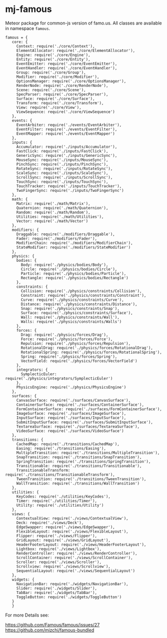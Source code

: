 mj-famous
=========

Meteor package for common-js version of famo.us. 
All classes are available in namespace `famous`.

    famous = {
       core: {
         Context: require('./core/Context'),
         ElementAllocator: require('./core/ElementAllocator'),
         Engine: require('./core/Engine'),
         Entity: require('./core/Entity'),
         EventEmitter: require('./core/EventEmitter'),
         EventHandler: require('./core/EventHandler'),
         Group: require('./core/Group'),
         Modifier: require('./core/Modifier'),
         OptionsManager: require('./core/OptionsManager'),
         RenderNode: require('./core/RenderNode'),
         Scene: require('./core/Scene'),
         SpecParser: require('./core/SpecParser'),
         Surface: require('./core/Surface'),
         Transform: require('./core/Transform'),
         View: require('./core/View'),
         ViewSequence: require('./core/ViewSequence')
       },
       events: {
         EventArbiter: require('./events/EventArbiter'),
         EventFilter: require('./events/EventFilter'),
         EventMapper: require('./events/EventMapper')
       },
       inputs: {
         Accumulator: require('./inputs/Accumulator'),
         FastClick: require('./inputs/FastClick'),
         GenericSync: require('./inputs/GenericSync'),
         MouseSync: require('./inputs/MouseSync'),
         PinchSync: require('./inputs/PinchSync'),
         RotateSync: require('./inputs/RotateSync'),
         ScaleSync: require('./inputs/ScaleSync'),
         ScrollSync: require('./inputs/ScrollSync'),
         TouchSync: require('./inputs/TouchSync'),
         TouchTracker: require('./inputs/TouchTracker'),
         TwoFingerSync: require('./inputs/TwoFingerSync')
       },
       math: {
         Matrix: require('./math/Matrix'),
         Quaternion: require('./math/Quaternion'),
         Random: require('./math/Random'),
         Utilities: require('./math/Utilities'),
         Vector: require('./math/Vector')
       },
       modifiers: {
         Draggable: require('./modifiers/Draggable'),
         Fader: require('./modifiers/Fader'),
         ModifierChain: require('./modifiers/ModifierChain'),
         StateModifier: require('./modifiers/StateModifier')
       },
       physics: {
         bodies: {
           Body: require('./physics/bodies/Body'),
           Circle: require('./physics/bodies/Circle'),
           Particle: require('./physics/bodies/Particle'),
           Rectangle: require('./physics/bodies/Rectangle')
         },
         constraints: {
           Collision: require('./physics/constraints/Collision'),
           Constraint: require('./physics/constraints/Constraint'),
           Curve: require('./physics/constraints/Curve'),
           Distance: require('./physics/constraints/Distance'),
           Snap: require('./physics/constraints/Snap'),
           Surface: require('./physics/constraints/Surface'),
           Wall: require('./physics/constraints/Wall'),
           Walls: require('./physics/constraints/Walls')
         },
         forces: {
           Drag: require('./physics/forces/Drag'),
           Force: require('./physics/forces/Force'),
           Repulsion: require('./physics/forces/Repulsion'),
           RotationalDrag: require('./physics/forces/RotationalDrag'),
           RotationalSpring: require('./physics/forces/RotationalSpring'),
           Spring: require('./physics/forces/Spring'),
           VectorField: require('./physics/forces/VectorField')
         },
         integrators: {
           SymplecticEuler: require('./physics/integrators/SymplecticEuler')
         },
         PhysicsEngine: require('./physics/PhysicsEngine')
       },
       surfaces: {
         CanvasSurface: require('./surfaces/CanvasSurface'),
         ContainerSurface: require('./surfaces/ContainerSurface'),
         FormContainerSurface: require('./surfaces/FormContainerSurface'),
         ImageSurface: require('./surfaces/ImageSurface'),
         InputSurface: require('./surfaces/InputSurface'),
         SubmitInputSurface: require('./surfaces/SubmitInputSurface'),
         TextareaSurface: require('./surfaces/TextareaSurface'),
         VideoSurface: require('./surfaces/VideoSurface')
       },
       transitions: {
         CachedMap: require('./transitions/CachedMap'),
         Easing: require('./transitions/Easing'),
         MultipleTransition: require('./transitions/MultipleTransition'),
         SnapTransition: require('./transitions/SnapTransition'),
         SpringTransition: require('./transitions/SpringTransition'),
         Transitionable: require('./transitions/Transitionable'),
         TransitionableTransform: require('./transitions/TransitionableTransform'),
         TweenTransition: require('./transitions/TweenTransition'),
         WallTransition: require('./transitions/WallTransition')
       },
       utilities: {
         KeyCodes: require('./utilities/KeyCodes'),
         Timer: require('./utilities/Timer'),
         Utility: require('./utilities/Utility')
       },
       views: {
         ContextualView: require('./views/ContextualView'),
         Deck: require('./views/Deck'),
         EdgeSwapper: require('./views/EdgeSwapper'),
         FlexibleLayout: require('./views/FlexibleLayout'),
         Flipper: require('./views/Flipper'),
         GridLayout: require('./views/GridLayout'),
         HeaderFooterLayout: require('./views/HeaderFooterLayout'),
         Lightbox: require('./views/Lightbox'),
         RenderController: require('./views/RenderController'),
         ScrollContainer: require('./views/ScrollContainer'),
         Scroller: require('./views/Scroller'),
         Scrollview: require('./views/Scrollview'),
         SequentialLayout: require('./views/SequentialLayout')
       },
       widgets: {
         NavigationBar: require('./widgets/NavigationBar'),
         Slider: require('./widgets/Slider'),
         TabBar: require('./widgets/TabBar'),
         ToggleButton: require('./widgets/ToggleButton')
       }
       }

For more Details see: 

https://github.com/Famous/famous/issues/27
https://github.com/mizchi/famous-bundled
